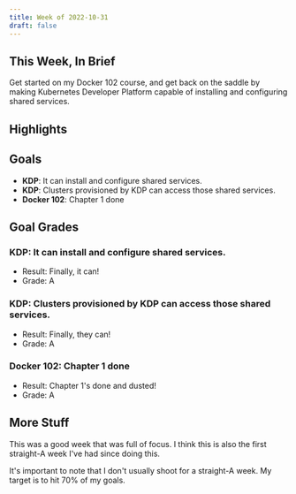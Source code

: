 ```yaml
---
title: Week of 2022-10-31
draft: false
---
```


## This Week, In Brief

Get started on my Docker 102 course, and get back on the saddle by making Kubernetes Developer Platform capable of installing and configuring shared services.

## Highlights

## Goals

- **KDP**: It can install and configure shared services.
- **KDP**: Clusters provisioned by KDP can access those shared services.
- **Docker 102**: Chapter 1 done

## Goal Grades

### **KDP**: It can install and configure shared services.

- Result: Finally, it can!
- Grade: A

### **KDP**: Clusters provisioned by KDP can access those shared services.

- Result: Finally, they can!
- Grade: A

### **Docker 102**: Chapter 1 done

- Result: Chapter 1's done and dusted!
- Grade: A

## More Stuff

This was a good week that was full of focus. I think this is also the first
straight-A week I've had since doing this.

It's important to note that I don't usually shoot for a straight-A week. My
target is to hit 70% of my goals.
